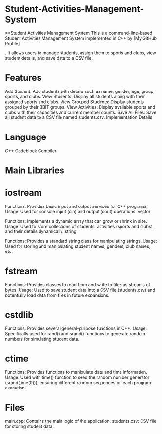 # Student-Activities-Management-System
**Student Activities Management System
This is a command-line-based Student Activities Management System implemented in C++ by [My GitHub Profile]

. It allows users to manage students, assign them to sports and clubs, view student details, and save data to a CSV file.

# Features
Add Student: Add students with details such as name, gender, age, group, sports, and clubs.
View Students: Display all students along with their assigned sports and clubs.
View Grouped Students: Display students grouped by their BBIT groups.
View Activities: Display available sports and clubs with their capacities and current member counts.
Save All Files: Save all student data to a CSV file named students.csv.
Implementation Details
# Language
C++
Codeblock Compiler
# Main Libraries
# iostream

Functions: Provides basic input and output services for C++ programs.
Usage: Used for console input (cin) and output (cout) operations.
vector

Functions: Implements a dynamic array that can grow or shrink in size.
Usage: Used to store collections of students, activities (sports and clubs), and their details dynamically.
string

Functions: Provides a standard string class for manipulating strings.
Usage: Used for storing and manipulating student names, genders, club names, etc.
# fstream

Functions: Provides classes to read from and write to files as streams of bytes.
Usage: Used to save student data into a CSV file (students.csv) and potentially load data from files in future expansions.
# cstdlib

Functions: Provides several general-purpose functions in C++.
Usage: Specifically used for rand() and srand() functions to generate random numbers for simulating student data.
# ctime

Functions: Provides functions to manipulate date and time information.
Usage: Used with time() function to seed the random number generator (srand(time(0))), ensuring different random sequences on each program execution.

# Files
main.cpp: Contains the main logic of the application.
students.csv: CSV file for storing student data.
